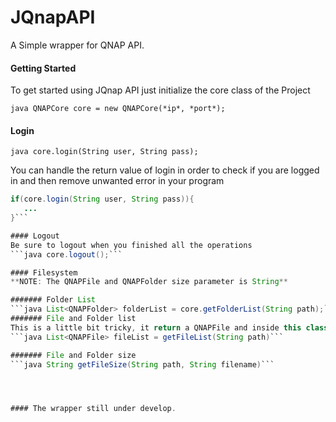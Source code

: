 # JQnapAPI
A Simple wrapper for QNAP API.


#### Getting Started
To get started using JQnap API just initialize the core class of the Project
 
```java QNAPCore core = new QNAPCore(*ip*, *port*);```

#### Login
```java core.login(String user, String pass);```

You can handle the return value of login in order to check if you are logged in and then remove unwanted error in your program

```java
if(core.login(String user, String pass)){
   ...
}```

#### Logout
Be sure to logout when you finished all the operations
```java core.logout();```

#### Filesystem
**NOTE: The QNAPFile and QNAPFolder size parameter is String**

####### Folder List
```java List<QNAPFolder> folderList = core.getFolderList(String path);```
####### File and Folder list
This is a little bit tricky, it return a QNAPFile and inside this class is defined a parameter isFolder that identifies if is a folder or not
```java List<QNAPFile> fileList = getFileList(String path)```

####### File and Folder size
```java String getFileSize(String path, String filename)```




#### The wrapper still under develop. 
